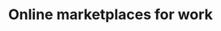 ---
layout: category
category: online-marketplaces-for-work
title: Online marketplaces for work
description: Find out how to navigate the world of online marketplaces and land freelance gigs and projects.
permalink: /online-marketplaces-for-work/
---